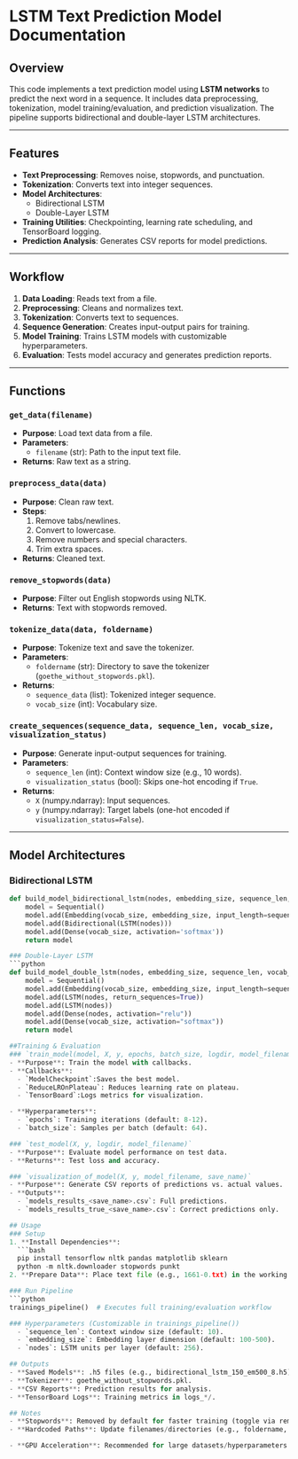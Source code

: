 # LSTM Text Prediction Model Documentation

## Overview
This code implements a text prediction model using **LSTM networks** to predict the next word in a sequence. It includes data preprocessing, tokenization, model training/evaluation, and prediction visualization. The pipeline supports bidirectional and double-layer LSTM architectures.

---

## Features
- **Text Preprocessing**: Removes noise, stopwords, and punctuation.
- **Tokenization**: Converts text into integer sequences.
- **Model Architectures**:
  - Bidirectional LSTM
  - Double-Layer LSTM
- **Training Utilities**: Checkpointing, learning rate scheduling, and TensorBoard logging.
- **Prediction Analysis**: Generates CSV reports for model predictions.

---

## Workflow
1. **Data Loading**: Reads text from a file.
2. **Preprocessing**: Cleans and normalizes text.
3. **Tokenization**: Converts text to sequences.
4. **Sequence Generation**: Creates input-output pairs for training.
5. **Model Training**: Trains LSTM models with customizable hyperparameters.
6. **Evaluation**: Tests model accuracy and generates prediction reports.

---

## Functions

### `get_data(filename)`
- **Purpose**: Load text data from a file.
- **Parameters**:
  - `filename` (str): Path to the input text file.
- **Returns**: Raw text as a string.

### `preprocess_data(data)`
- **Purpose**: Clean raw text.
- **Steps**:
  1. Remove tabs/newlines.
  2. Convert to lowercase.
  3. Remove numbers and special characters.
  4. Trim extra spaces.
- **Returns**: Cleaned text.

### `remove_stopwords(data)`
- **Purpose**: Filter out English stopwords using NLTK.
- **Returns**: Text with stopwords removed.

### `tokenize_data(data, foldername)`
- **Purpose**: Tokenize text and save the tokenizer.
- **Parameters**:
  - `foldername` (str): Directory to save the tokenizer (`goethe_without_stopwords.pkl`).
- **Returns**:
  - `sequence_data` (list): Tokenized integer sequence.
  - `vocab_size` (int): Vocabulary size.

### `create_sequences(sequence_data, sequence_len, vocab_size, visualization_status)`
- **Purpose**: Generate input-output sequences for training.
- **Parameters**:
  - `sequence_len` (int): Context window size (e.g., 10 words).
  - `visualization_status` (bool): Skips one-hot encoding if `True`.
- **Returns**:
  - `X` (numpy.ndarray): Input sequences.
  - `y` (numpy.ndarray): Target labels (one-hot encoded if `visualization_status=False`).

---

## Model Architectures
### Bidirectional LSTM
```python
def build_model_bidirectional_lstm(nodes, embedding_size, sequence_len, vocab_size):
    model = Sequential()
    model.add(Embedding(vocab_size, embedding_size, input_length=sequence_len))
    model.add(Bidirectional(LSTM(nodes)))
    model.add(Dense(vocab_size, activation='softmax'))
    return model

### Double-Layer LSTM
```python
def build_model_double_lstm(nodes, embedding_size, sequence_len, vocab_size):
    model = Sequential()
    model.add(Embedding(vocab_size, embedding_size, input_length=sequence_len))
    model.add(LSTM(nodes, return_sequences=True))
    model.add(LSTM(nodes))
    model.add(Dense(nodes, activation="relu"))
    model.add(Dense(vocab_size, activation="softmax"))
    return model

##Training & Evaluation
### `train_model(model, X, y, epochs, batch_size, logdir, model_filename)`
- **Purpose**: Train the model with callbacks.
- **Callbacks**:
  - `ModelCheckpoint`:Saves the best model.
  - `ReduceLROnPlateau`: Reduces learning rate on plateau.
  - `TensorBoard`:Logs metrics for visualization.

- **Hyperparameters**:
  - `epochs`: Training iterations (default: 8-12).
  - `batch_size`: Samples per batch (default: 64).

### `test_model(X, y, logdir, model_filename)`
- **Purpose**: Evaluate model performance on test data.
- **Returns**: Test loss and accuracy.

### `visualization_of_model(X, y, model_filename, save_name)`
- **Purpose**: Generate CSV reports of predictions vs. actual values.
- **Outputs**:
  - `models_results_<save_name>.csv`: Full predictions.
  - `models_results_true_<save_name>.csv`: Correct predictions only.

## Usage
### Setup
1. **Install Dependencies**:
  ```bash
  pip install tensorflow nltk pandas matplotlib sklearn
  python -m nltk.downloader stopwords punkt
2. **Prepare Data**: Place text file (e.g., 1661-0.txt) in the working directory.

### Run Pipeline
```python
trainings_pipeline()  # Executes full training/evaluation workflow

### Hyperparameters (Customizable in trainings_pipeline())
  - `sequence_len`: Context window size (default: 10).
  - `embedding_size`: Embedding layer dimension (default: 100-500).
  - `nodes`: LSTM units per layer (default: 256).

## Outputs
- **Saved Models**: .h5 files (e.g., bidirectional_lstm_150_em500_8.h5).
- **Tokenizer**: goethe_without_stopwords.pkl.
- **CSV Reports**: Prediction results for analysis.
- **TensorBoard Logs**: Training metrics in logs_*/.

## Notes
- **Stopwords**: Removed by default for faster training (toggle via remove_stopwords()).
- **Hardcoded Paths**: Update filenames/directories (e.g., foldername, file) as needed.

- **GPU Acceleration**: Recommended for large datasets/hyperparameters.
